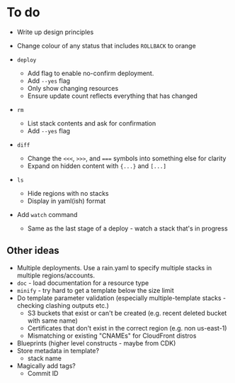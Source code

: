 # To do

* Write up design principles

* Change colour of any status that includes `ROLLBACK` to orange

* `deploy`
    * Add flag to enable no-confirm deployment.
    * Add `--yes` flag
    * Only show changing resources
    * Ensure update count reflects everything that has changed

* `rm`
    * List stack contents and ask for confirmation
    * Add `--yes` flag

* `diff`
    * Change the `<<<`, `>>>`, and `===` symbols into something else for clarity
    * Expand on hidden content with `{...}` and `[...]`

* `ls`
    * Hide regions with no stacks
    * Display in yaml(ish) format

* Add `watch` command
    * Same as the last stage of a deploy - watch a stack that's in progress

## Other ideas

* Multiple deployments. Use a rain.yaml to specify multiple stacks in multiple regions/accounts.
* `doc` - load documentation for a resource type
* `minify` - try hard to get a template below the size limit
* Do template parameter validation (especially multiple-template stacks - checking clashing outputs etc.)
    * S3 buckets that exist or can't be created (e.g. recent deleted bucket with same name)
    * Certificates that don't exist in the correct region (e.g. non us-east-1)
    * Mismatching or existing "CNAMEs" for CloudFront distros
* Blueprints (higher level constructs - maybe from CDK)
* Store metadata in template?
    * stack name
* Magically add tags?
    * Commit ID

